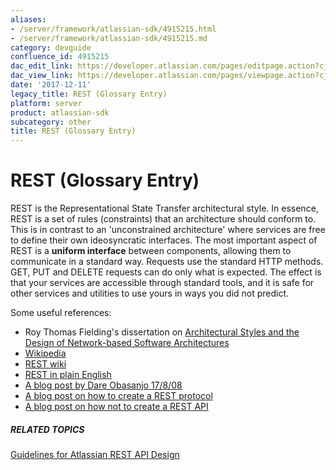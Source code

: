 ```yaml
---
aliases:
- /server/framework/atlassian-sdk/4915215.html
- /server/framework/atlassian-sdk/4915215.md
category: devguide
confluence_id: 4915215
dac_edit_link: https://developer.atlassian.com/pages/editpage.action?cjm=wozere&pageId=4915215
dac_view_link: https://developer.atlassian.com/pages/viewpage.action?cjm=wozere&pageId=4915215
date: '2017-12-11'
legacy_title: REST (Glossary Entry)
platform: server
product: atlassian-sdk
subcategory: other
title: REST (Glossary Entry)
---
```

# REST (Glossary Entry)

REST is the Representational State Transfer architectural style. In essence, REST is a set of rules (constraints) that an architecture should conform to. This is in contrast to an 'unconstrained architecture' where services are free to define their own ideosyncratic interfaces. The most important aspect of REST is a **uniform interface** between components, allowing them to communicate in a standard way. Requests use the standard HTTP methods. GET, PUT and DELETE requests can do only what is expected. The effect is that your services are accessible through standard tools, and it is safe for other services and utilities to use yours in ways you did not predict.

Some useful references:

-   Roy Thomas Fielding's dissertation on <a href="http://www.ics.uci.edu/~fielding/pubs/dissertation/abstract.htm" class="external-link">Architectural Styles and the Design of Network-based Software Architectures</a>
-   <a href="http://en.wikipedia.org/wiki/Representational_State_Transfer" class="external-link">Wikipedia</a>
-   <a href="http://rest.blueoxen.net/cgi-bin/wiki.pl?FrontPage" class="external-link">REST wiki</a>
-   <a href="http://rest.blueoxen.net/cgi-bin/wiki.pl?RestInPlainEnglish" class="external-link">REST in plain English</a>
-   <a href="http://www.25hoursaday.com/weblog/2008/08/17/ExplainingRESTToDamienKatz.aspx" class="external-link">A blog post by Dare Obasanjo 17/8/08</a>
-   <a href="http://www.xml.com/pub/a/2004/12/01/restful-web.html" class="external-link">A blog post on how to create a REST protocol</a>
-   <a href="http://www.infoq.com/articles/rest-anti-patterns" class="external-link">A blog post on how not to create a REST API</a>

##### RELATED TOPICS

<a href="/pages/createpage.action?spaceKey=DOCS&amp;title=Guidelines+for+Atlassian+REST+API+Design&amp;linkCreation=true&amp;fromPageId=4915215" class="createlink">Guidelines for Atlassian REST API Design</a>












































































